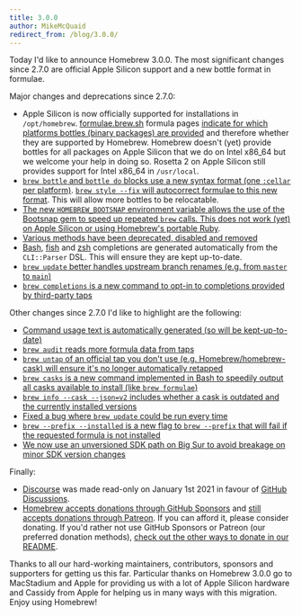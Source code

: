 ```yaml
---
title: 3.0.0
author: MikeMcQuaid
redirect_from: /blog/3.0.0/
---
```


Today I'd like to announce Homebrew 3.0.0. The most significant changes since 2.7.0 are official Apple Silicon support and a new bottle format in formulae.

Major changes and deprecations since 2.7.0:

- Apple Silicon is now officially supported for installations in `/opt/homebrew`. [formulae.brew.sh](https://formulae.brew.sh) formula pages [indicate for which platforms bottles (binary packages) are provided](https://github.com/Homebrew/formulae.brew.sh/pull/408) and therefore whether they are supported by Homebrew. Homebrew doesn't (yet) provide bottles for all packages on Apple Silicon that we do on Intel x86_64 but we welcome your help in doing so. Rosetta 2 on Apple Silicon still provides support for Intel x86_64 in `/usr/local`.
- [`brew bottle` and `bottle do` blocks use a new syntax format (one `:cellar` per platform)](https://github.com/Homebrew/brew/pull/10449). [`brew style --fix` will autocorrect formulae to this new format](https://github.com/Homebrew/brew/pull/10453). This will allow more bottles to be relocatable.
- [The new `HOMEBREW_BOOTSNAP` environment variable allows the use of the Bootsnap gem to speed up repeated `brew` calls. This does not work (yet) on Apple Silicon or using Homebrew's portable Ruby](https://github.com/Homebrew/brew/pull/10374).
- [Various methods have been deprecated, disabled and removed](https://github.com/Homebrew/brew/pull/10397)
- [Bash](https://github.com/Homebrew/brew/pull/10229), [fish](https://github.com/Homebrew/brew/pull/10431) and [zsh](https://github.com/Homebrew/brew/pull/10403) completions are generated automatically from the `CLI::Parser` DSL. This will ensure they are kept up-to-date.
- [`brew update` better handles upstream branch renames (e.g. from `master` to `main`)](https://github.com/Homebrew/brew/pull/10423)
- [`brew completions` is a new command to opt-in to completions provided by third-party taps](https://github.com/Homebrew/brew/pull/10268)

Other changes since 2.7.0 I'd like to highlight are the following:

- [Command usage text is automatically generated (so will be kept-up-to-date)](https://github.com/Homebrew/brew/pull/10342)
- [`brew audit` reads more formula data from taps](https://github.com/Homebrew/brew/pull/10087)
- [`brew untap` of an official tap you don't use (e.g. Homebrew/homebrew-cask) will ensure it's no longer automatically retapped](https://github.com/Homebrew/brew/pull/10366)
- [`brew casks` is a new command implemented in Bash to speedily output all casks available to install (like `brew formulae`)](https://github.com/Homebrew/brew/pull/10259)
- [`brew info --cask --json=v2` includes whether a cask is outdated and the currently installed versions](https://github.com/Homebrew/brew/pull/10278)
- [Fixed a bug where `brew update` could be run every time](https://github.com/Homebrew/brew/pull/10388)
- [`brew --prefix --installed` is a new flag to `brew --prefix` that will fail if the requested formula is not installed](https://github.com/Homebrew/brew/pull/10266)
- [We now use an unversioned SDK path on Big Sur to avoid breakage on minor SDK version changes](https://github.com/Homebrew/brew/pull/10072)

Finally:

- [Discourse](https://discourse.brew.sh) was made read-only on January 1st 2021 in favour of [GitHub Discussions](https://github.com/Homebrew/discussions/discussions).
- [Homebrew accepts donations through GitHub Sponsors](https://github.com/sponsors/Homebrew) and [still accepts donations through Patreon](https://www.patreon.com/homebrew). If you can afford it, please consider donating. If you'd rather not use GitHub Sponsors or Patreon (our preferred donation methods), [check out the other ways to donate in our README](https://github.com/homebrew/brew/#donations).

Thanks to all our hard-working maintainers, contributors, sponsors and supporters for getting us this far. Particular thanks on Homebrew 3.0.0 go to MacStadium and Apple for providing us with a lot of Apple Silicon hardware and Cassidy from Apple for helping us in many ways with this migration. Enjoy using Homebrew!
